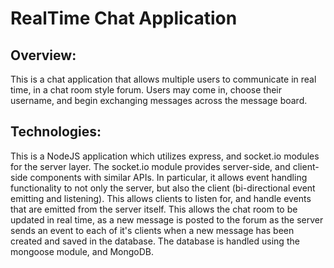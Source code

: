 # RealTime Chat Application

## Overview:
This is a chat application that allows multiple users to communicate in real time,
in a chat room style forum. Users may come in, choose their username, and begin
exchanging messages across the message board.

## Technologies:
This is a NodeJS application which utilizes express, and socket.io modules for
the server layer. The socket.io module provides server-side, and client-side
components with similar APIs. In particular, it allows event handling functionality
to not only the server, but also the client (bi-directional event emitting and listening).
This allows clients to listen for, and handle events that are emitted from the
server itself. This allows the chat room to be updated in real time, as a new message
is posted to the forum as the server sends an event to each of it's clients when
a new message has been created and saved in the database. The database is handled
using the mongoose module, and MongoDB.
